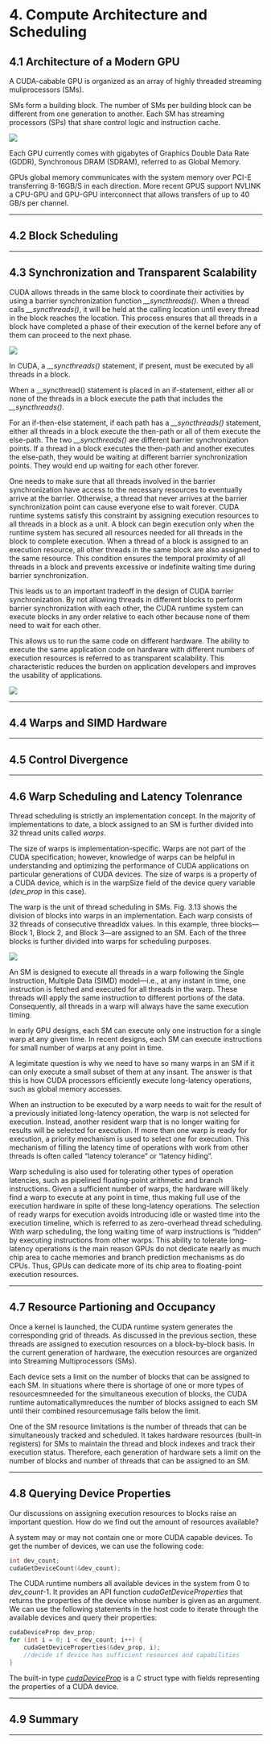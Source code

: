 # 4. Compute Architecture and Scheduling
## 4.1 Architecture of a Modern GPU

A CUDA-cabable GPU is organized as an array of highly threaded streaming muliprocessors (SMs).

SMs form a building block. The number of SMs per building block can be different from one generation to another. Each SM has streaming processors (SPs) that share control logic and instruction cache.

<img src="images/architecture_cuda_GPU.png">

Each GPU currently comes with gigabytes of Graphics Double Data Rate (GDDR), Synchronous DRAM (SDRAM), referred to as Global Memory.

GPUs global memory communicates with the system memory over PCI-E transferring 8-16GB/S in each direction. More recent GPUS support NVLINK a CPU-GPU and GPU-GPU interconnect that allows transfers of up to 40 GB/s per channel.

---

## 4.2 Block Scheduling

---

## 4.3 Synchronization and Transparent Scalability
CUDA allows threads in the same block to coordinate their activities by using a barrier synchronization function *__syncthreads()*. When a thread calls *__syncthreads()*, it will be held at the calling location until every thread in the block reaches the location. This process ensures that all threads in a block have completed a phase of their execution of the kernel before any of them can proceed to the next phase.

<img src="images/barrier_synchronization.png">

In CUDA, a *__syncthreads()* statement, if present, must be executed by all threads in a block. 

When a __syncthread() statement is placed in an if-statement, either all or none of the threads in a block execute the path that includes the *__syncthreads()*. 

For an if-then-else statement, if each path has a *__syncthreads()* statement, either all threads in a block execute the then-path or all of them execute the else-path. The two *__syncthreads()* are different barrier synchronization points. If a thread in a block executes the then-path and another executes the else-path, they would be waiting at different barrier synchronization points. They would end up waiting for each other forever.

One needs to make sure that all threads involved in the barrier synchronization have access to the necessary resources to eventually arrive at the barrier. Otherwise, a thread that never arrives at the barrier synchronization point can cause everyone else to wait forever. CUDA runtime systems satisfy this constraint by assigning execution resources to all threads in a block as a unit. A block can begin execution only when the runtime system has secured all resources needed for all threads in the block to complete execution. When a thread of a block is assigned to an execution resource, all other threads in the same block are also assigned to the same resource. This condition ensures the temporal proximity of all threads in a block and prevents excessive or indefinite waiting time during barrier synchronization.

This leads us to an important tradeoff in the design of CUDA barrier synchronization. By not allowing threads in different blocks to perform barrier synchronization with each other, the CUDA runtime system can execute blocks in any order relative to each other because none of them need to wait for each other.

This allows us to run the same code on different hardware. The ability to execute the same application code on hardware with different numbers of execution resources is referred to as transparent scalability. This characteristic reduces the burden on application developers and improves the usability of applications.

<img src="images/transparent_scalability.png">

---

## 4.4 Warps and SIMD Hardware

---

## 4.5 Control Divergence

---

## 4.6 Warp Scheduling and Latency Tolenrance
Thread scheduling is strictly an implementation concept. In the majority of implementations to date, a block assigned to an SM is further divided into 32 thread units called *warps*. 

The size of warps is implementation-specific. Warps are not part of the CUDA specification; however, knowledge of warps can be helpful in understanding and optimizing the performance of CUDA applications on particular generations of CUDA devices. The size of warps is a property of a CUDA device, which is in the warpSize field of the device query variable (*dev_prop* in this case).

The warp is the unit of thread scheduling in SMs. Fig. 3.13 shows the division of blocks into warps in an implementation. Each warp consists of 32 threads of consecutive threadIdx values. In this example, three blocks—Block 1, Block 2, and Block 3—are assigned to an SM. Each of the three blocks is further divided into warps for scheduling purposes.

<img src="images/thread_partitions.png">

An SM is designed to execute all threads in a warp following the Single Instruction, Multiple Data (SIMD) model—i.e., at any instant in time, one instruction is fetched and executed for all threads in the warp. These threads will apply the same instruction to different portions of the data. Consequently, all threads in a warp will always have the same execution timing.

In early GPU designs, each SM can execute only one instruction for a single warp at any given time. In recent designs, each SM can execute instructions for small number of warps at any point in time.

A legimitate question is why we need to have so many warps in an SM if it can only execute a small subset of them at any insant. The answer is that this is how CUDA processors efficiently execute long-latency operations, such as global memory accesses.

When an instruction to be executed by a warp needs to wait for the result of a previously initiated long-latency operation, the warp is not selected for execution. Instead, another resident warp that is no longer waiting for results will be selected for execution. If more than one warp is ready for execution, a priority mechanism is used to select one for execution. This mechanism of filling the latency time of operations with work from other threads is often called “latency tolerance” or “latency hiding”.

Warp scheduling is also used for tolerating other types of operation latencies, such as pipelined floating-point arithmetic and branch instructions. Given a sufficient number of warps, the hardware will likely find a warp to execute at any point in time, thus making full use of the execution hardware in spite of these long-latency operations. The selection of ready warps for execution avoids introducing idle or wasted time into the execution timeline, which is referred to as zero-overhead thread scheduling. With warp scheduling, the long waiting time of warp instructions is “hidden” by executing instructions from other warps. This ability to tolerate long-latency operations is the main reason GPUs do not dedicate nearly as much chip area to cache memories and branch prediction mechanisms as do CPUs. Thus, GPUs can dedicate more of its chip area to floating-point execution resources.

---

## 4.7 Resource Partioning and Occupancy
Once a kernel is launched, the CUDA runtime system generates the corresponding grid of threads. As discussed in the previous section, these threads are assigned to execution resources on a block-by-block basis. In the current generation of hardware, the execution resources are organized into Streaming Multiprocessors (SMs).

Each device sets a limit on the number of blocks that can be assigned to each SM. In situations where there is shortage of one or more types of resourcesmneeded for the simultaneous execution of blocks, the CUDA runtime automaticallymreduces the number of blocks assigned to each SM until their combined resourcemusage falls below the limit.

One of the SM resource limitations is the number of threads that can be simultaneously tracked and scheduled. It takes hardware resources (built-in registers) for SMs to maintain the thread and block indexes and track their execution status. Therefore, each generation of hardware sets a limit on the number of blocks and number of threads that can be assigned to an SM.

---

## 4.8 Querying Device Properties

Our discussions on assigning execution resources to blocks raise an important question. How do we find out the amount of resources available?

A system may or may not contain one or more CUDA capable devices. To get the number of devices, we can use the following code:

```C
int dev_count;
cudaGetDeviceCount(&dev_count);
```

The CUDA runtime numbers all available devices in the system from 0 to *dev_count*-1. It provides an API function *cudaGetDeviceProperties* that returns the properties of the device whose number is given as an argument. We can use the following statements in the host code to iterate through the available devices and query their properties:

```C
cudaDeviceProp dev_prop;
for (int i = 0; i < dev_count; i++) {
    cudaGetDeviceProperties(&dev_prop, i);
    //decide if device has sufficient resources and capabilities
}
```

The built-in type [*cudaDeviceProp*](https://docs.nvidia.com/cuda/cuda-runtime-api/structcudaDeviceProp.html) is a C struct type with fields representing the properties of a CUDA device.

---

## 4.9 Summary

---
